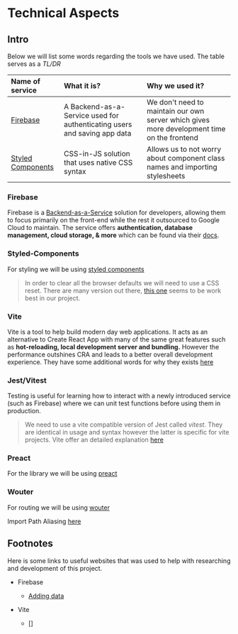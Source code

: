 # Technical Aspects

## Intro

Below we will list some words regarding the tools we have used. The table serves as a *TL/DR*

|Name of service|What it is?|Why we used it?|
|:---|:---|:---|
|[Firebase](#firebase)|A Backend-as-a-Service used for authenticating users and saving app data|We don't need to maintain our own server which gives more development time on the frontend|
|[Styled Components](#styled-components)|CSS-in-JS solution that uses native CSS syntax|Allows us to not worry about component class names and importing stylesheets|

### Firebase

Firebase is a [Backend-as-a-Service](https://www.cloudflare.com/en-gb/learning/serverless/glossary/backend-as-a-service-baas/) solution for developers, allowing them to focus primarily on the front-end while the rest it outsourced to Google Cloud to maintain. The service offers **authentication, database management, cloud storage, & more** which can be found via their [docs](https://firebase.google.com/docs).


### Styled-Components

For styling we will be using [styled components](https://styled-components.com/)

> In order to clear all the browser defaults we will need to use a CSS reset. There are many version out there, [this one](https://unpkg.com/tailwindcss@3.2.4/src/css/preflight.css) seems to be work best in our project.

### Vite

Vite is a tool to help build modern day web applications. It acts as an alternative to  Create React App with many of the same great features such as **hot-reloading, local development server and bundling.** However the performance outshines CRA and leads to a better overall development experience. They have some additional words for why they exists [here](https://vitejs.dev/guide/why.html)

### Jest/Vitest

Testing is useful for learning how to interact with a newly introduced service (such as Firebase) where we can unit test functions before using them in production.

> We need to use a vite compatible version of Jest called *vitest*. They are identical in usage and syntax however the latter is specific for vite projects. Vite offer an detailed explanation [here](https://vitest.dev/guide/why.html)

### Preact

<!-- TODO -->
For the library we will be using [preact](https://preactjs.com/)


### Wouter

<!-- TODO -->
For routing we will be using [wouter](https://github.com/molefrog/wouter)



Import Path Aliasing [here](https://vueschool.io/articles/vuejs-tutorials/import-aliases-in-vite/)

## Footnotes

Here is some links to useful websites that was used to help with researching and development of this project.

- Firebase
  - [Adding data](https://firebase.google.com/docs/firestore/manage-data/add-data)

- Vite
  - []